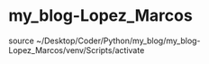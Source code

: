 # my_blog-Lopez_Marcos

source ~/Desktop/Coder/Python/my_blog/my_blog-Lopez_Marcos/venv/Scripts/activate